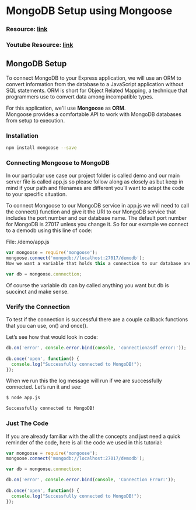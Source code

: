 # MongoDB Setup using Mongoose

### Resource: [link](https://mongoosejs.com/docs/connections.html)

### Youtube Resource: [link]()

## MongoDB Setup

To connect MongoDB to your Express application, we will use an ORM to convert information from the database to a JavaScript application without SQL statements. ORM is short for Object Related Mapping, a technique that programmers use to convert data among incompatible types.

For this application, we'll use **Mongoose** as **ORM**.<br />
Mongoose provides a comfortable API to work with MongoDB databases from setup to execution.

### Installation

```sh
npm install mongoose --save
```

### Connecting Mongoose to MongoDB

In our particular use case our project folder is called demo and our main server file is called app.js so please follow along as closely as but keep in mind if your path and filenames are different you’ll want to adapt the code to your specific situation.

To connect Mongoose to our MongoDB service in app.js we will need to call the connect() function and give it the URI to our MongoDB service that includes the port number and our database name. The default port number for MongoDB is 27017 unless you change it. So for our example we connect to a demodb using this line of code:

File: /demo/app.js

```javascript
var mongoose = require('mongoose');
mongoose.connect('mongodb://localhost:27017/demodb');
Now we want a variable that holds this a connection to our database and we can do that like this:

var db = mongoose.connection;
```

Of course the variable db can by called anything you want but db is succinct and make sense.

### Verify the Connection

To test if the connection is successful there are a couple callback functions that you can use, on() and once().

Let’s see how that would look in code:

```javascript
db.on('error', console.error.bind(console, 'connectionasdf error:'));
 
db.once('open', function() {
  console.log("Successfully connected to MongoDB!");
});
```

When we run this the log message will run if we are successfully connected. Let’s run it and see:

```sh
$ node app.js

Successfully connected to MongoDB!
```

### Just The Code

If you are already familiar with the all the concepts and just need a quick reminder of the code, here is all the code we used in this tutorial:

```javascript
var mongoose = require('mongoose');
mongoose.connect('mongodb://localhost:27017/demodb');

var db = mongoose.connection;

db.on('error', console.error.bind(console, 'Connection Error:'));
 
db.once('open', function() {
  console.log("Successfully connected to MongoDB!");
});
```

